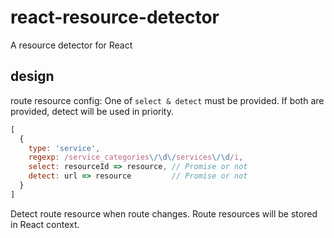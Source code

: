 # react-resource-detector
A resource detector for React

## design
route resource config:
One of `select & detect` must be provided. If both are provided, detect will be used in priority.
```javascript
[
  {
    type: 'service',
    regexp: /service_categories\/\d\/services\/\d/i,
    select: resourceId => resource, // Promise or not
    detect: url => resource         // Promise or not
  }
]
```

Detect route resource when route changes.
Route resources will be stored in React context.
